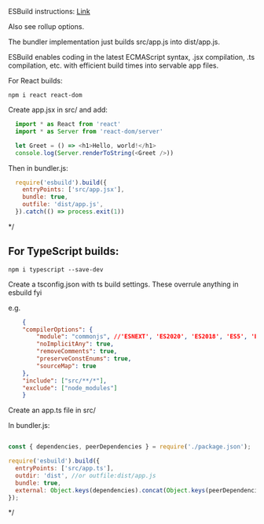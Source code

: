 ESBuild instructions: [Link](https://esbuild.github.io/getting-started/#your-first-bundle)

Also see rollup options.

The bundler implementation just builds src/app.js into dist/app.js. 

ESBuild enables coding in the latest ECMAScript syntax, .jsx compilation, .ts compilation, etc. with efficient build times into
servable app files.



For React builds:

`npm i react react-dom`

Create app.jsx in src/ and add:
```js
  import * as React from 'react'
  import * as Server from 'react-dom/server'

  let Greet = () => <h1>Hello, world!</h1>
  console.log(Server.renderToString(<Greet />))
```
 
  Then in bundler.js:
```js
  require('esbuild').build({
    entryPoints: ['src/app.jsx'],
    bundle: true,
    outfile: 'dist/app.js',
  }).catch(() => process.exit(1))
```

 */


## For TypeScript builds:

`npm i typescript --save-dev`

Create a tsconfig.json with ts build settings. These overrule anything in esbuild fyi

e.g.
```json
    {
    "compilerOptions": {
        "module": "commonjs", //'ESNEXT', 'ES2020', 'ES2018', 'ES5', 'ES6', etc.
        "noImplicitAny": true,
        "removeComments": true,
        "preserveConstEnums": true,
        "sourceMap": true
    },
    "include": ["src/**/*"], 
    "exclude": ["node_modules"]
    }
```

Create an app.ts file in src/

In bundler.js:
```js

const { dependencies, peerDependencies } = require('./package.json');

require('esbuild').build({
  entryPoints: ['src/app.ts'],
  outdir: 'dist', //or outfile:dist/app.js
  bundle: true,
  external: Object.keys(dependencies).concat(Object.keys(peerDependencies)),
});
```


 */